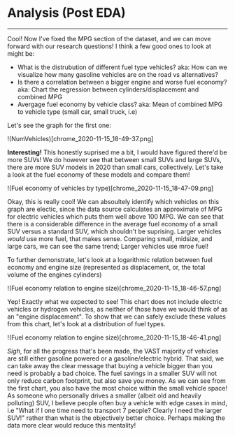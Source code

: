 # Analysis (Post EDA)
---

Cool! Now I've fixed the MPG section of the dataset, and we can move forward with our research questions! I think a few good ones to look at might be:
- What is the distrubution of different fuel type vehicles? aka: How can we visualize how many gasoline vehicles are on the road vs alternatives?
- Is there a correlation between a bigger engine and worse fuel economy? aka: Chart the regression between cylinders/displacement and combined MPG
- Avergage fuel economy by vehicle class? aka: Mean of combined MPG to vehicle type (small car, small truck, i.e) 

Let's see the graph for the first one:

!(NumVehicles)[chrome_2020-11-15_18-49-37.png]

**Interesting!** This honestly suprised me a bit, I would have figured there'd be more SUVs! We do however see that between small SUVs and large SUVs, there are more SUV models in 2020 than small cars, collectively. Let's take a look at the fuel economy of these models and compare them!

!(Fuel economy of vehicles by type)[chrome_2020-11-15_18-47-09.png]

Okay, this is really cool! We can absoultely identify which vehicles on this graph are electic, since the data source calculates an approximate of MPG for electric vehicles which puts them well above 100 MPG. We can see that there is a considerable difference in the average fuel economy of a small SUV versus a standard SUV, which shouldn't be suprising. Larger vehicles *would* use more fuel, that makes sense. Comparing small, midsize, and large cars, we can see the same trend; Larger vehicles use mroe fuel!

To further demonstrate, let's look at a logarithmic relation between fuel economy and engine size (represented as displacement, or, the total volume of the engines cylinders)

!(Fuel economy relation to engine size)[chrome_2020-11-15_18-46-57.png]

Yep! Exactly what we expected to see! This chart does not include electric vehicles or hydrogen vehicles, as neither of those have we would think of as an "engine displacement". To show that we can safely exclude these values from this chart, let's look at a distribution of fuel types.

!(Fuel economy relation to engine size)[chrome_2020-11-15_18-46-41.png]

*Sigh*, for all the progress that's been made, the VAST majority of vehicles are still either gasoline powered or a gasoline/electric hybrid. That said, we can take away the clear message that buying a vehicle bigger than you need is probably a bad choice. The fuel savings in a smaller SUV will not only reduce carbon footprint, but also save you money. As we can see from the first chart, you also have the most choice within the small vehicle space! As someone who personally drives a smaller (albeit old and heavily polluting) SUV, I believe people often buy a vehicle with edge cases in mind, i.e "What if I one time need to transport 7 people? Clearly I need the larger SUV!" rather than what is the objectively better choice. Perhaps making the data more clear would reduce this mentality!
